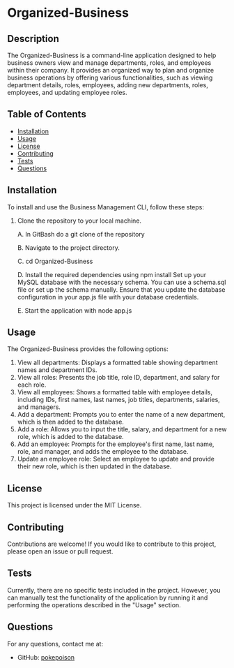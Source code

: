 # Organized-Business

## Description

The Organized-Business is a command-line application designed to help business owners view and manage departments, roles, and employees within their company. It provides an organized way to plan and organize business operations by offering various functionalities, such as viewing department details, roles, employees, adding new departments, roles, employees, and updating employee roles.

## Table of Contents

- [Installation](#installation)
- [Usage](#usage)
- [License](#license)
- [Contributing](#contributing)
- [Tests](#tests)
- [Questions](#questions)

## Installation

To install and use the Business Management CLI, follow these steps:

1. Clone the repository to your local machine.

    A. In GitBash do a git clone of the repository 
    
    B. Navigate to the project directory.

    C. cd Organized-Business

    D. Install the required dependencies using npm install
    Set up your MySQL database with the necessary schema. You can use a schema.sql file or set up the schema manually. Ensure that you update the database configuration in your app.js file with your database credentials.

    E. Start the application with node app.js


## Usage

The Organized-Business provides the following options:

1. View all departments: Displays a formatted table showing department names and department IDs.
2. View all roles: Presents the job title, role ID, department, and salary for each role.
3. View all employees: Shows a formatted table with employee details, including IDs, first names, last names, job titles, departments, salaries, and managers.
4. Add a department: Prompts you to enter the name of a new department, which is then added to the database.
5. Add a role: Allows you to input the title, salary, and department for a new role, which is added to the database.
6. Add an employee: Prompts for the employee's first name, last name, role, and manager, and adds the employee to the database.
7. Update an employee role: Select an employee to update and provide their new role, which is then updated in the database.


## License

This project is licensed under the MIT License.


## Contributing

Contributions are welcome! If you would like to contribute to this project, please open an issue or pull request.


## Tests

Currently, there are no specific tests included in the project. However, you can manually test the functionality of the application by running it and performing the operations described in the "Usage" section.


## Questions

For any questions, contact me at:
- GitHub: [pokepoison](https://github.com/pokepoison)

      
